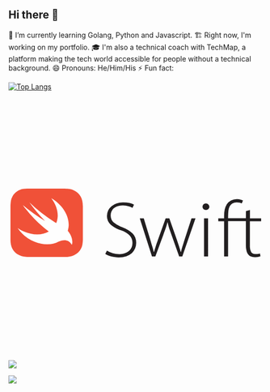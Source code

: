 ## Hi there 👋


🌱 I’m currently learning Golang, Python and Javascript. 
🏗️ Right now, I'm working on my portfolio.
🎓 I'm also a technical coach with TechMap, a platform making the tech world accessible for people without a technical background. 
😄 Pronouns: He/Him/His
⚡ Fun fact: 




[![Top Langs](https://github-readme-stats.vercel.app/api/top-langs/?username=olikelly00)](https://github.com/anuraghazra/github-readme-stats)


<svg xmlns="http://www.w3.org/2000/svg" viewBox="0 0 128 128" id="swift"><path fill="#f05138" d="M37.35,54a11.24,11.24,0,0,0-.23-2.26,7.42,7.42,0,0,0-2.16-4A6.83,6.83,0,0,0,33,46.39a8,8,0,0,0-2.24-.73c-.77-.15-1.62-.15-2.39-.22H9.35a13.37,13.37,0,0,0-1.77.15,6.41,6.41,0,0,0-1.7.44c-.15.07-.39.15-.54.22a9.86,9.86,0,0,0-1.47.95c-.15.15-.31.22-.46.36A6.47,6.47,0,0,0,2,49.38a6.77,6.77,0,0,0-.77,2.19A22.44,22.44,0,0,0,1,53.82V71.25a11.24,11.24,0,0,0,.23,2.26,7.42,7.42,0,0,0,2.16,4,6.83,6.83,0,0,0,1.93,1.31,8,8,0,0,0,2.24.73c.77.15,1.62.15,2.39.22H28.41a13.26,13.26,0,0,0,2.39-.22A8,8,0,0,0,33,78.83,8.78,8.78,0,0,0,35,77.52a6.47,6.47,0,0,0,1.39-1.82,6.77,6.77,0,0,0,.77-2.19,22.44,22.44,0,0,0,.23-2.26V54Z"></path><path fill="#fefefe" d="M25.3,72c-3.24,1.77-7.69,1.95-12.16.14A18.77,18.77,0,0,1,4.57,65.2,14.61,14.61,0,0,0,7.74,67c4.62,2,9.25,1.91,12.5,0h0A64.45,64.45,0,0,1,8.74,55.72a12.56,12.56,0,0,1-1.54-2,88.68,88.68,0,0,0,11.18,8,78.59,78.59,0,0,1-7.87-9.33,77.67,77.67,0,0,0,13,10.06l.5.28a9.38,9.38,0,0,0,.35-1c1.08-3.72-.15-7.95-2.85-11.45,6.25,3.57,9.95,10.28,8.41,15.9,0,.15-.08.3-.13.45l.05.06c3.09,3.65,2.24,7.51,1.85,6.78C30,70.42,26.87,71.36,25.3,72Z"></path><path fill="#221f20" d="M119.34,60.31h-8.95V59.22c0-.87.08-1.75.15-2.62a5.73,5.73,0,0,1,.62-2.19,4.09,4.09,0,0,1,1.31-1.46,4.49,4.49,0,0,1,2.31-.58,7.49,7.49,0,0,1,1.47.15c.39.15.69.22,1,.36l.62-1.46a7.29,7.29,0,0,0-1.23-.44,6,6,0,0,0-1.7-.22,6.59,6.59,0,0,0-3.09.66,6.12,6.12,0,0,0-2.08,1.82,8.75,8.75,0,0,0-1.08,2.7,15.55,15.55,0,0,0-.31,3.35v1.09h-2.93v1.46h2.93V79.49h2V61.77h8.95v12.1a11.64,11.64,0,0,0,.23,2.41,4.69,4.69,0,0,0,.69,1.9,3.2,3.2,0,0,0,1.39,1.24,5.41,5.41,0,0,0,2.31.44,6.87,6.87,0,0,0,2.7-.44L126.44,78a8.39,8.39,0,0,1-.93.22,7,7,0,0,1-1.31.07,2.51,2.51,0,0,1-2.24-1,6,6,0,0,1-.62-2.92V61.84H127V60.39h-5.63V56.16l-2,.58Zm.08,0h0Zm.08,1.46h0Zm-70,14.8a9.51,9.51,0,0,0,2.78,1.24,12.09,12.09,0,0,0,3.32.51,7.31,7.31,0,0,0,4.94-1.53,5.2,5.2,0,0,0,1.77-4A5.39,5.39,0,0,0,61,69.06a11.66,11.66,0,0,0-4.32-2.62,15.12,15.12,0,0,1-5.24-2.84,5.78,5.78,0,0,1-1.93-4.52,6.33,6.33,0,0,1,.62-2.7,6.56,6.56,0,0,1,1.7-2.11,7,7,0,0,1,2.55-1.39,9.4,9.4,0,0,1,3.24-.51,15,15,0,0,1,3.39.36,9.8,9.8,0,0,1,2.08.8l-.77,1.6a7.23,7.23,0,0,0-1.85-.8,9.27,9.27,0,0,0-3-.44,8,8,0,0,0-2.85.44A5.58,5.58,0,0,0,52.7,55.5a5.12,5.12,0,0,0-1,1.6,4.3,4.3,0,0,0-.31,1.68,4.75,4.75,0,0,0,1.39,3.57,14.15,14.15,0,0,0,4.4,2.48,18.59,18.59,0,0,1,3,1.46A13.23,13.23,0,0,1,62.42,68a5.86,5.86,0,0,1,1.31,2,7.25,7.25,0,0,1,.46,2.62,7.44,7.44,0,0,1-.54,2.84A6.38,6.38,0,0,1,62,77.81a8.49,8.49,0,0,1-2.78,1.6,12.16,12.16,0,0,1-3.86.58,15.82,15.82,0,0,1-1.85-.15,16.6,16.6,0,0,1-1.85-.36,11.43,11.43,0,0,1-1.7-.58,6.86,6.86,0,0,1-1.31-.66ZM68,60.39l3.32,10.86c.31,1.09.62,2.19.93,3.14s.54,2,.77,2.84h.15c.23-.87.54-1.82.85-2.84s.69-2,1.08-3.14L79,60.39h1.85L84.63,71.1c.39,1.17.77,2.26,1.08,3.28s.62,2,.85,2.84h.15c.23-.95.46-1.9.77-2.84s.62-2,1-3.21L92,60.39h2l-6.63,19.1H85.79L82,68.84q-.58-1.75-1.16-3.28c-.31-1-.62-2.11-.85-3.21h-.08a33.72,33.72,0,0,1-1,3.28q-.58,1.53-1.16,3.28L73.83,79.49h-1.7L66,60.39Zm30.31,0h2v19.1h-2Zm-.77-5.83a1.66,1.66,0,0,1,1.7-1.68A1.8,1.8,0,0,1,101,54.55a1.51,1.51,0,0,1-.54,1.17,1.81,1.81,0,0,1-1.23.44A2,2,0,0,1,98,55.72,1.73,1.73,0,0,1,97.51,54.55Z"></path></svg>

<a href="https://www.linkedin.com/in/olikelly" rel="nofollow"><img src="https://camo.githubusercontent.com/591c02e8ff595d43e0b35b1b29aed639a7154b959cd8f8c854b9e176d885b094/68747470733a2f2f696d672e736869656c64732e696f2f62616467652f4c696e6b6564496e2d3030373742353f7374796c653d666f722d7468652d6261646765266c6f676f3d6c696e6b6564696e266c6f676f436f6c6f723d7768697465" data-canonical-src="https://img.shields.io/badge/LinkedIn-0077B5?style=for-the-badge&amp;logo=linkedin&amp;logoColor=white" style="max-width: 100%;"></a>

<a href="https://www.codewars.com/users/olikelly1" rel="nofollow"><img src="https://camo.githubusercontent.com/b827a0ddcd5e6dfb2253f5681826425a953d601d7b887614856844b9b1e5adb6/68747470733a2f2f696d672e736869656c64732e696f2f62616467652f436f6465776172732d4231333631453f7374796c653d666f722d7468652d6261646765266c6f676f3d436f646577617273266c6f676f436f6c6f723d7768697465" data-canonical-src="https://img.shields.io/badge/Codewars-B1361E?style=for-the-badge&amp;logo=Codewars&amp;logoColor=white" style="max-width: 100%;"></a>

